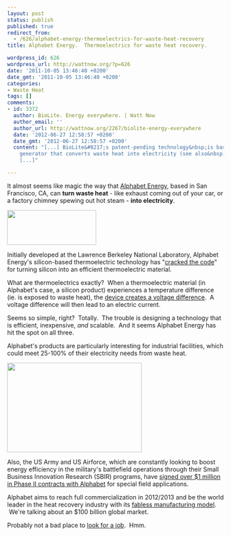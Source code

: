 ```yaml
---
layout: post
status: publish
published: true
redirect_from:
  - /626/alphabet-energy-thermoelectrics-for-waste-heat-recovery
title: Alphabet Energy.  Thermoelectrics for waste heat recovery.

wordpress_id: 626
wordpress_url: http://wattnow.org/?p=626
date: '2011-10-05 13:46:40 +0200'
date_gmt: '2011-10-05 13:46:40 +0200'
categories:
- Waste Heat
tags: []
comments:
- id: 3372
  author: BioLite. Energy everywhere. | Watt Now
  author_email: ''
  author_url: http://wattnow.org/2267/biolite-energy-everywhere
  date: '2012-06-27 12:58:57 +0200'
  date_gmt: '2012-06-27 12:58:57 +0200'
  content: "[...] BioLite&#8217;s patent-pending technology&nbsp;is based on a thermoelectric
    generator that converts waste heat into electricity (see also&nbsp;Alphabet Energy)&nbsp;to
    [...]"

---
```

<p>It almost seems like magic the way that <a href="http://alphabetenergy.com/">Alphabet Energy</a>, based in San Francisco, CA, can <strong>turn waste heat</strong> - like exhaust coming out of your car, or a factory chimney spewing out hot steam - <strong>into electricity</strong>.</p>
<p><a href="{{ 'assets/from-wordpress/uploads/2011/10/alphabet-energy.png' | relative_url }}"><img class="size-full wp-image-627 alignnone" title="alphabet energy" src="{{ 'assets/from-wordpress/uploads/2011/10/alphabet-energy.png' | relative_url }}" alt="" width="207" height="81" /></a></p>
<p>Initially developed at the Lawrence Berkeley National Laboratory, Alphabet Energy's silicon-based thermoelectric technology has "<a href="http://alphabetenergy.com/index.php?action=products">cracked the code</a>" for turning silicon into an efficient thermoelectric material.</p>
<p>What are thermoelectrics exactly? &nbsp;When a thermoelectric material (in Alphabet's case, a silicon product) experiences a temperature difference (ie. is exposed to waste heat), the <a href="http://en.wikipedia.org/wiki/Thermoelectric_effect">device creates a voltage difference</a>. &nbsp;A voltage difference will then lead to an electric current.</p>
<p>Seems so simple, right? &nbsp;Totally. &nbsp;The trouble is designing a technology that is efficient, inexpensive, <em>and</em> scalable. &nbsp;And it seems Alphabet Energy has hit the spot on all three.</p>
<p>Alphabet's products are particularly interesting for industrial facilities, which could meet 25-100% of their electricity needs from waste heat.</p>
<p><a href="{{ 'assets/from-wordpress/uploads/2011/10/factory-chimney.jpg' | relative_url }}"><img class="size-full wp-image-629 alignnone" title="Global Warming" src="{{ 'assets/from-wordpress/uploads/2011/10/factory-chimney.jpg' | relative_url }}" alt="" width="313" height="208" /></a></p>
<p>Also, the US Army and US Airforce, which are constantly looking to boost energy efficiency in the military's battlefield operations through their Small Business Innovation Research (SBIR) programs, have&nbsp;<a href="http://www.pitchengine.com/zingpr/alphabet-energy-awarded-148m-in-sbir-phase-ii-contracts/127639/">signed over $1 million in Phase II contracts with Alphabet</a>&nbsp;for special field applications.</p>
<p>Alphabet aims to reach full commercialization in 2012/2013 and be the world leader in the heat recovery industry with its <a href="http://en.wikipedia.org/wiki/Fabless_semiconductor_company">fabless manufacturing model</a>. &nbsp;We're talking about an $100 billion global market.</p>
<p>Probably not a bad place to <a href="http://alphabetenergy.com/index.php?action=careers">look for a job</a>. &nbsp;Hmm.</p>

